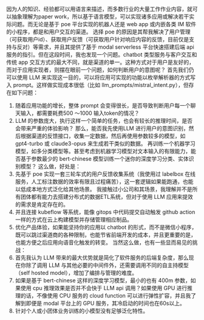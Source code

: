 因为人的知识、经验都可以用语言来描述，而多数行业的大量工作作业内容，就可以抽象理解为paper work，所以基于语言模型，可以实现诸多应用或解决若干实际问题。而无论是基于 poe 平台实现的机器人还是 web app 或内嵌各类 IM 软件的小程序，都是和用户交互的渠道。
选择 poe 的原因是其帮我解决了用户管理（可获取用户id）、获取用户反馈（可获取用户针对响应内容的反馈，目前仅是支持与反对）等需求，并且其提供了基于 modal serverless 平台快速搭建后端 api 服务的指引。但在这段时间，我也发现一个问题。chatbot 类型服务与客户交互和传统 app 交互方式的最大不同，就是渠道的单一。这种方式对于用户是友好的，而对于应用实现者，则摆在眼前一个问题，如何判断用户的意图呢？
首先我们仍可以使用 LLM 来实现这一目的，可以将应用可实现的功能以枚举解析器的方式写入 prompt。这样做实现成本很低（比如 llm_prompts/mistral_intent.py），但存在如下问题：
1. 随着应用功能的增长，整体 prompt 会变得很长，是否导致判断用户每一个聊天输入，都需要耗费500 ～1000 输入token的情况？
2. LLM 的参数庞大，执行这样一个简单的任务，也会有较长的推理时间，是否会带来严重的体验影响？
那么，能否我先使用LLM 进行用户的意图识别，然后根据渠道的反馈接口，收集一定数据，然后再使用参数较多的模型，如 gpt4-turbo 或 claude3-opus 来生成若干类似的数据。
再训练一个机器学习模型，如多分类模型等。甚至考虑到机器学习模型对文本输入的有限能力，能否基于参数最少的 bert-chinese 模型训练一个迷你的深度学习分类、实体识别模型？
这么做，好处是：
1. 先基于 poe 实现一套三轮车式的用户反馈收集系统（我使用过 labelbox 在线服务，人工标注数据的效率有限且过程痛苦），这一套逻辑如果能跑通，也能以低成本地方式泛化给其他场景。
我接触过小公司和其场景，我理解并不是所有团体都有能力去搭建分布式的数据ETL系统，但对于使用 LLM 应用来提效的需求是肯定存在的。
2. 并且连接 kubeflow 等系统，能像 gitops 中代码提交自动触发 github action 一样的方式在云上构建模型并存储管理相应制品。
3. 优化产品体验，如果能坚持你的应用以 chatbot 的形式，而不是微信小程序，既可以跳过渠道商的各种限制，也能节省前端开发的成本，并且更重要的是，也能方便之后应用向语音化触发的转变。
当然这么做，也有一些显而易见的挑战：
1. 首先我认为 LLM 带来的最大优势就是简化了软件服务的后端复杂度，那么现在你除了调用 LLM 与其他必要的中间件外，还需要调用不同的自主持模型（self hosted model），增加了编排与管理的难度。
2. 如果是基于 bert-chinese 这样的深度学习模型，最小的也有 400m 参数，如果使用 cpu 推理效果是否并不会快于 LLM api 调用？如果使用 GPU 进行推理的话，不像使用 CPU 服务的 cloud function 可以进行弹性扩容，并且我了解到即便是 modal 平台上的 GPU 服务，其冷启动的时间也在60s以上。
3. 针对个人或小团体业务训练的小模型没有足够泛化特性。
